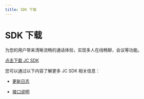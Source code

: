 ```yaml
---
title: SDK 下载
---
```

# SDK 下载

为您的用户带来清晰流畅的通话体验，实现多人在线畅聊，会议等功能。

[点击下载 JC
SDK](https://developer.juphoon.com/portal/cn/downloadsdk/download_sdk.php?filename=JC-SDK-Windows-V2_1.tar.gz)

您可以通过以下内容了解更多 JC SDK 相关信息：

- [更新日志](https://developer.juphoon.com/cn/juphoon_platform/05_download/03_log.html?platform=twindows)

- [接口说明](/portal/reference/V2.1/windows/html/e36ffb00-647f-0198-a895-56556009f19d.htm)
